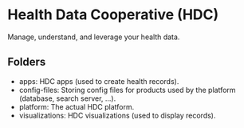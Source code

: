 Health Data Cooperative (HDC)
=============================

Manage, understand, and leverage your health data.

Folders
-------

- apps: HDC apps (used to create health records).
- config-files: Storing config files for products used by the platform (database, search server, ...).
- platform: The actual HDC platform.
- visualizations: HDC visualizations (used to display records).
